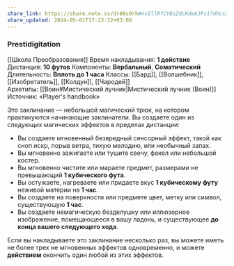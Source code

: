 ```yaml
---
share_link: https://share.note.sx/dr80s9rh#nvIllRfCY8oZdcKdeAJFv17dhccXYybk7cHBWA4yQ5g
share_updated: 2024-05-01T17:23:32+03:00
---
```

### Prestidigitation
[[Школа Преобразования]]
Время накладывания: **1 действие**
Дистанция: **10 футов**
Компоненты: **Вербальный**, **Соматический**
Длительность: **Вплоть до 1 часа**
Классы: [[Бард]], [[Волшебник]], [[Изобретатель]], [[Колдун]], [[Чародей]]
Архетипы: [[Воин#Мистический лучник|Мистический лучник (Воин)]]
Источник: «Player's handbook»

Это заклинание — небольшой магический трюк, на котором практикуются начинающие заклинатели. Вы создаете один из следующих магических эффектов в пределах дистанции:

- Вы создаете мгновенный безвредный сенсорный эффект, такой как сноп искр, порыв ветра, тихую мелодию, или необычный запах.
- Вы мгновенно зажигаете или тушите свечу, факел или небольшой костер.
- Вы мгновенно чистите или мараете предмет, размерами не превышающий **1 кубического фута**.
- Вы остужаете, нагреваете или придаете вкус **1 кубическому футу** неживой материи на **1 час**.
- Вы создаете на поверхности или предмете цвет, метку или символ, существующую **1 час**.
- Вы создаете немагическую безделушку или иллюзорное изображение, помещающееся в вашу ладонь, и существующее **до конца вашего следующего хода**.

Если вы накладываете это заклинание несколько раз, вы можете иметь не более трех не мгновенных эффектов одновременно, и можете **действием** окончить один любой из этих эффектов.